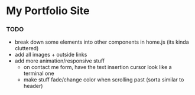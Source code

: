 # My Portfolio Site

### TODO

* break down some elements into other components in home.js (its kinda cluttered)
* add all images + outside links
* add more animation/responsive stuff
    - on contact me form, have the text insertion cursor look like a terminal one
    - make stuff fade/change color when scrolling past (sorta similar to header)
